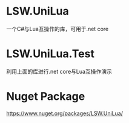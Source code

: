 # LSW.UniLua
一个C#与Lua互操作的库，可用于.net core

# LSW.UniLua.Test
利用上面的库进行.net core与Lua互操作演示

# Nuget Package
https://www.nuget.org/packages/LSW.UniLua/
